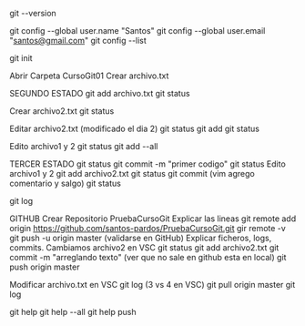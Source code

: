 git --version

git config --global user.name "Santos"
git config --global user.email "santos@gmail.com"
git config --list

git init

Abrir Carpeta CursoGit01
Crear archivo.txt

SEGUNDO ESTADO
git add archivo.txt
git status

Crear archivo2.txt
git status

Editar archivo2.txt  (modificado el dia 2)
git status
git add
git status

Edito archivo1 y 2
git status
git add --all

TERCER ESTADO
git status
git commit -m "primer codigo"
git status
Edito archivo1 y 2
git add archivo2.txt
git status
git commit   (vim agrego comentario y salgo)
git status

git log 


GITHUB
Crear Repositorio PruebaCursoGit
Explicar las lineas
git remote add origin https://github.com/santos-pardos/PruebaCursoGit.git
gir remote -v
git push -u origin master  (validarse en GitHub)
Explicar ficheros, logs, commits.
Cambiamos archivo2 en VSC
git status
git add archivo2.txt
git commit -m "arreglando texto"
(ver que no sale en github esta en local)
git push origin master


Modificar archivo.txt en VSC
git log (3 vs 4 en VSC)
git pull origin master
git log

git help
git help --all
git help push



